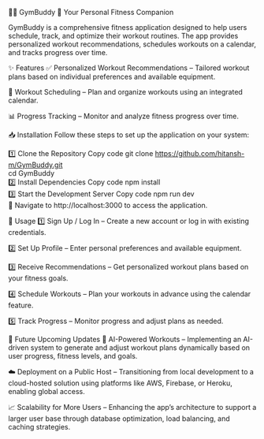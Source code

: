 🏋️‍♂️ GymBuddy
🚀 Your Personal Fitness Companion

GymBuddy is a comprehensive fitness application designed to help users schedule, track, and optimize their workout routines. The app provides personalized workout recommendations, schedules workouts on a calendar, and tracks progress over time.

✨ Features
✅ Personalized Workout Recommendations – Tailored workout plans based on individual preferences and available equipment.

📆 Workout Scheduling – Plan and organize workouts using an integrated calendar.

📊 Progress Tracking – Monitor and analyze fitness progress over time.

📥 Installation
Follow these steps to set up the application on your system:

1️⃣ Clone the Repository
Copy code
git clone https://github.com/hitansh-m/GymBuddy.git  
cd GymBuddy  
2️⃣ Install Dependencies
Copy code
npm install  
3️⃣ Start the Development Server
Copy code
npm run dev  
🔗 Navigate to http://localhost:3000 to access the application.

🎯 Usage
1️⃣ Sign Up / Log In – Create a new account or log in with existing credentials.

2️⃣ Set Up Profile – Enter personal preferences and available equipment.

3️⃣ Receive Recommendations – Get personalized workout plans based on your fitness goals.

4️⃣ Schedule Workouts – Plan your workouts in advance using the calendar feature.

5️⃣ Track Progress – Monitor progress and adjust plans as needed.

🚀 Future Upcoming Updates
🔮 AI-Powered Workouts – Implementing an AI-driven system to generate and adjust workout plans dynamically based on user progress, fitness levels, and goals.

☁️ Deployment on a Public Host – Transitioning from local development to a cloud-hosted solution using platforms like AWS, Firebase, or Heroku, enabling global access.

📈 Scalability for More Users – Enhancing the app’s architecture to support a larger user base through database optimization, load balancing, and caching strategies.
